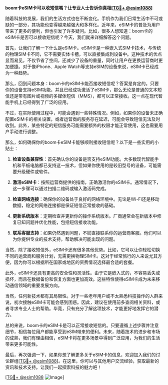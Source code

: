 **boom卡eSIM卡可以收短信嗎？让专业人士告诉你真相[[TG💪+ @esim1088](https://t.me/s/esim1088)]**

随着科技的发展，我们的生活方式也在不断变化。手机作为我们日常生活中不可或缺的一部分，其功能也变得越来越强大和多样化。近年来，eSIM卡的普及为用户带来了更多的便利，但也引发了许多疑问。比如，很多人想知道：boom卡的eSIM卡是否可以接收短信呢？今天，我们就来详细解答这个问题。

首先，让我们了解一下什么是eSIM卡。eSIM卡是一种嵌入式SIM卡技术，与传统的物理SIM卡不同，它不需要实体卡槽，可以直接集成到设备中。这种技术的优点显而易见，不仅节省了空间，还减少了设备的重量，同时让用户在更换运营商时更加便捷。对于像iPhone、Apple Watch等支持eSIM的设备来说，eSIM卡已经成为一种趋势。

那么，回到问题本身：boom卡的eSIM卡能否接收短信呢？答案是肯定的。只要你的设备支持eSIM功能，并且已经成功激活了eSIM卡，那么无论是普通的文本短信还是带有图片或视频的多媒体短信（MMS），都可以正常接收。这一点在现代智能手机上已经得到了广泛的应用。

不过，在实际使用过程中，可能会遇到一些特殊情况。例如，如果你的设备未正确配置eSIM卡的相关设置，或者运营商的服务存在延迟，可能会导致短信无法及时收到。此外，某些特定的短信服务可能需要额外的权限才能正常使用，这也需要用户手动进行调整。

那么，如何确保你的boom卡eSIM卡能够顺利接收短信呢？以下是一些实用的小贴士：

1. **检查设备兼容性**：首先确认你的设备是否支持eSIM功能。大多数现代智能手机和平板电脑都已支持这一技术，但如果你使用的是较旧型号的设备，可能需要升级硬件或软件。

2. **激活eSIM卡**：按照运营商提供的指南，正确激活你的eSIM卡。通常情况下，这一步骤可以通过扫描二维码或输入激活码完成。

3. **检查网络连接**：确保你的设备处于良好的网络环境中。无论是Wi-Fi还是移动数据，稳定的网络连接都是保证短信正常接收的基础。

4. **更新系统版本**：定期检查并更新你的操作系统版本。厂商通常会在新版本中修复已知问题并优化性能，包括短信接收功能。

5. **联系客服支持**：如果仍然遇到问题，不妨直接联系你的运营商客服。他们可以为你提供专业的技术支持，帮助解决可能出现的问题。

当然，除了接收短信外，eSIM卡还有很多其他优势。比如，它可以让你轻松切换不同的运营商和服务计划，无需更换物理SIM卡。这对于经常旅行的人来说尤其方便，因为你可以根据所在国家或地区的资费情况选择最合适的套餐。

此外，eSIM卡还具有更高的安全性和灵活性。由于它是嵌入式的，不容易丢失或损坏，而且在数据备份和恢复方面也更加高效。这些特性使得eSIM卡成为未来移动通信领域的重要发展方向。

当然，任何新技术都有其局限性。对于一些老年用户或不太熟悉科技操作的人群来说，初次接触eSIM卡可能会感到困惑。因此，建议在使用前多查阅相关资料，或者寻求专业人士的帮助。毕竟，只有充分了解这项技术，才能更好地发挥它的潜力。

总的来说，boom卡的eSIM卡是可以正常接收短信的。只要遵循上述步骤并注意细节，相信每位用户都能享受到eSIM带来的便利。未来，随着技术的进步和市场的成熟，我们有理由相信，eSIM卡将在更多场景中得到广泛应用，为我们的生活带来更多可能性。

最后，再次强调一下，如果你想了解更多关于eSIM卡的信息，欢迎加入我们的讨论群组[[TG💪+ @esim1088](https://t.me/s/esim1088)]。在这里，你可以与其他用户交流经验，获取最新的资讯和技术支持。让我们一起探索科技的魅力吧！

[[TG💪+ @esim1088](https://t.me/s/esim1088) ![Image](https://i.postimg.cc/4NQfJmqS/Snipaste-2025-05-13-00-14-12.png)]